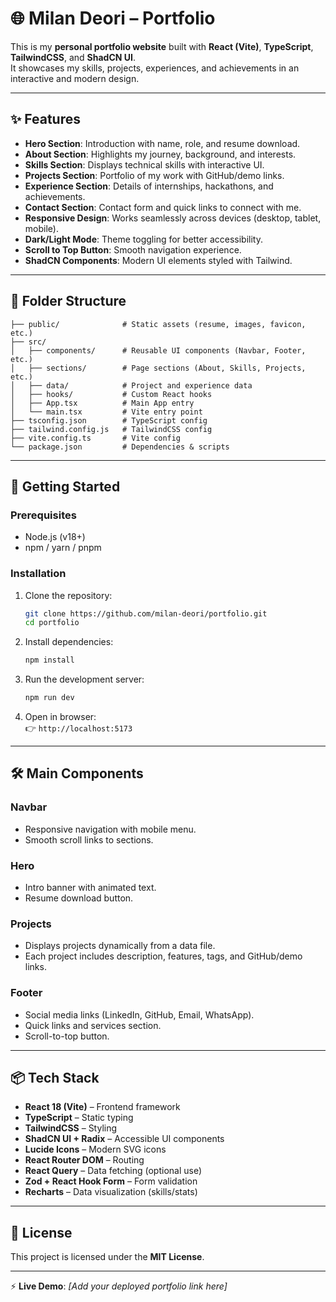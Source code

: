 # 🌐 Milan Deori – Portfolio

This is my **personal portfolio website** built with **React (Vite)**, **TypeScript**, **TailwindCSS**, and **ShadCN UI**.  
It showcases my skills, projects, experiences, and achievements in an interactive and modern design.  

---

## ✨ Features  

- **Hero Section**: Introduction with name, role, and resume download.  
- **About Section**: Highlights my journey, background, and interests.  
- **Skills Section**: Displays technical skills with interactive UI.  
- **Projects Section**: Portfolio of my work with GitHub/demo links.  
- **Experience Section**: Details of internships, hackathons, and achievements.  
- **Contact Section**: Contact form and quick links to connect with me.  
- **Responsive Design**: Works seamlessly across devices (desktop, tablet, mobile).  
- **Dark/Light Mode**: Theme toggling for better accessibility.  
- **Scroll to Top Button**: Smooth navigation experience.  
- **ShadCN Components**: Modern UI elements styled with Tailwind.  

---

## 📂 Folder Structure  

```
├── public/              # Static assets (resume, images, favicon, etc.)
├── src/                 
│   ├── components/      # Reusable UI components (Navbar, Footer, etc.)
│   ├── sections/        # Page sections (About, Skills, Projects, etc.)
│   ├── data/            # Project and experience data
│   ├── hooks/           # Custom React hooks
│   ├── App.tsx          # Main App entry
│   └── main.tsx         # Vite entry point
├── tsconfig.json        # TypeScript config
├── tailwind.config.js   # TailwindCSS config
├── vite.config.ts       # Vite config
└── package.json         # Dependencies & scripts
```

---

## 🚀 Getting Started  

### Prerequisites  

- Node.js (v18+)  
- npm / yarn / pnpm  

### Installation  

1. Clone the repository:  
   ```sh
   git clone https://github.com/milan-deori/portfolio.git
   cd portfolio
   ```

2. Install dependencies:  
   ```sh
   npm install
   ```

3. Run the development server:  
   ```sh
   npm run dev
   ```

4. Open in browser:  
   👉 `http://localhost:5173`  

---

## 🛠️ Main Components  

### Navbar  
- Responsive navigation with mobile menu.  
- Smooth scroll links to sections.  

### Hero  
- Intro banner with animated text.  
- Resume download button.  

### Projects  
- Displays projects dynamically from a data file.  
- Each project includes description, features, tags, and GitHub/demo links.  

### Footer  
- Social media links (LinkedIn, GitHub, Email, WhatsApp).  
- Quick links and services section.  
- Scroll-to-top button.  

---

## 📦 Tech Stack  

- **React 18 (Vite)** – Frontend framework  
- **TypeScript** – Static typing  
- **TailwindCSS** – Styling  
- **ShadCN UI + Radix** – Accessible UI components  
- **Lucide Icons** – Modern SVG icons  
- **React Router DOM** – Routing  
- **React Query** – Data fetching (optional use)  
- **Zod + React Hook Form** – Form validation  
- **Recharts** – Data visualization (skills/stats)  

---

## 📜 License  

This project is licensed under the **MIT License**.  

---

⚡ **Live Demo**: _[Add your deployed portfolio link here]_  
